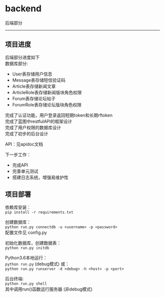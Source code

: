 # backend
后端部分

---
## 项目进度
后端部分进度如下  
数据库部分:
- User表存储用户信息
- Message表存储短信验证码
- Article表存储新闻文章
- ArticleRole表存储新闻版块角色权限
- Forum表存储论坛帖子
- ForumRole表存储论坛版块角色权限

完成了认证功能，用户登录返回短期token和长期rftoken  
完成了蓝图中restfulAPI的框架设计  
完成了用户权限的数据库设计  
完成了初步的后台设计  

API：见apidoc文档

下一步工作：  
- 完成API
- 完善单元测试
- 搭建日志系统，增强易维护性

## 项目部署

依赖库安装：  
`pip install -r requirements.txt`  

创建数据库：  
`python run.py connectdb -u <username> -p <password>`  
配置文件见 config.py  

初始化数据库，创建数据表：  
`python run.py initdb`  

Python3.6本地运行：  
`python run.py` (debug模式) 或：  
`python run.py runserver -d <debug> -h <host> -p <port>`  

后台终端:  
`python run.py shell`  
其中调用run()函数运行服务器 (非debug模式)
